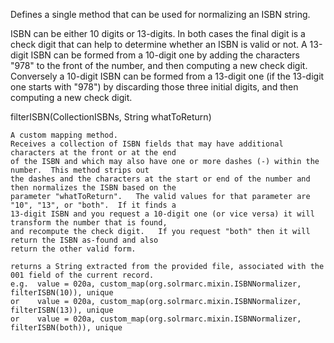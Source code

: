 Defines a single method that can be used for normalizing an ISBN string.

ISBN can be either 10 digits or 13-digits.  In both cases the final digit is a check digit that can
help to determine whether an ISBN is valid or not.   A 13-digit ISBN can be formed from a 10-digit one
by adding the characters "978" to the front of the number, and then computing a new check digit.  
Conversely a 10-digit ISBN can be formed from a 13-digit one (if the 13-digit one starts with "978") 
by discarding those three initial digits, and then computing a new check digit.
 

filterISBN(Collection<String>ISBNs, String whatToReturn)

    A custom mapping method.
    Receives a collection of ISBN fields that may have additional characters at the front or at the end
    of the ISBN and which may also have one or more dashes (-) within the number.  This method strips out 
    the dashes and the characters at the start or end of the number and then normalizes the ISBN based on the
    parameter "whatToReturn".   The valid values for that parameter are "10", "13", or "both".  If it finds a 
    13-digit ISBN and you request a 10-digit one (or vice versa) it will transform the number that is found, 
    and recompute the check digit.   If you request "both" then it will return the ISBN as-found and also 
    return the other valid form.

    returns a String extracted from the provided file, associated with the 001 field of the current record.
    e.g.  value = 020a, custom_map(org.solrmarc.mixin.ISBNNormalizer, filterISBN(10)), unique
    or    value = 020a, custom_map(org.solrmarc.mixin.ISBNNormalizer, filterISBN(13)), unique
    or    value = 020a, custom_map(org.solrmarc.mixin.ISBNNormalizer, filterISBN(both)), unique
    
